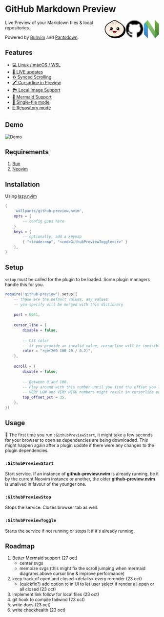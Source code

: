 # GitHub Markdown Preview

[<img src="docs/nvim.svg" height="60px" align="right" />](https://neovim.io/)
[<img src="docs/github.svg" height="60px" align="right" />](https://github.com/)
[<img src="docs/bun.svg" height="60px" align="right" />](https://bun.sh/)

Live Preview of your Markdown files & local repositories.

Powered by [Bunvim](https://github.com/wallpants/bunvim) and [Pantsdown](https://github.com/wallpants/pantsdown).

## Features

- [💻 Linux / macOS / WSL](./docs/features.md#linux--macos--wsl)
- [🔴 LIVE updates](./docs/features.md#live-updates)
- [♻ Synced Scrolling](./docs/features.md#synced-scrolling)
- [🖍️ Cursorline in Preview](./docs/features.md#cursorline-in-preview)
- [🏞️ Local Image Support](./docs/features.md#local-image-support)
- [🧜 Mermaid Support](./docs/features.md#mermaid-support)
- [📄 Single-file mode](./docs/features.md#single-file-mode)
- [🗄️ Repository mode](./docs/features.md#repository-mode)

## Demo

![Demo](https://raw.githubusercontent.com/wallpants/gifs/main/github-preview.nvim/demo.gif)

## Requirements

1. [Bun](https://bun.sh)
2. [Neovim](https://neovim.io)

## Installation

Using [lazy.nvim](https://github.com/folke/lazy.nvim)

```lua
{
    'wallpants/github-preview.nvim',
    opts = {
        -- config goes here
    }
    keys = {
        -- optionally, add a keymap
        { "<leader>mp", "<cmd>GithubPreviewToggle<cr>" }
    },
}
```

## Setup

`setup` must be called for the plugin to be loaded. Some plugin managers handle this for you.

```lua
require('github-preview').setup({
    -- these are the default values, any values
    -- you specify will be merged with this dictionary

    port = 6041,

    cursor_line = {
        disable = false,

        -- CSS color
        -- if you provide an invalid value, cursorline will be invisible
        color = "rgb(200 100 20 / 0.2)",
    },

    scroll = {
        disable = false,

        -- Between 0 and 100.
        -- Play around with this number until you find the offset you like.
        -- VERY LOW and VERY HIGH numbers might result in cursorline out of screen.
        top_offset_pct = 35,
    },
})
```

## Usage

🚨 The first time you run `:GithubPreviewStart`, it might take a few seconds for your browser to open as dependencies are being downloaded.
This might happen again after a plugin update if there were any changes to the plugin dependencies.

### `:GithubPreviewStart`

Start service. If an instance of **github-preview.nvim** is already running,
be it by the current Neovim instance or another, the older **github-preview.nvim**
is unalived in favour of the younger one.

### `:GithubPreviewStop`

Stops the service. Closes browser tab as well.

### `:GithubPreviewToggle`

Starts the service if not running or stops it if it's already running.

## Roadmap

1. Better Mermaid support (27 oct)
   - center svgs
   - memoize svgs (this might fix the scroll jumping when mermaid diagrams above cursor line & improve performance)
2. keep track of open and closed \<details> every rerender (23 oct)
   - (quickfix?) add option to in UI to let user select if render all open or all closed (23 oct)
3. implement link follow for local files (23 oct)
4. git hook to compile tailwind (23 oct)
5. write docs (23 oct)
6. write checkhealth (23 oct)
